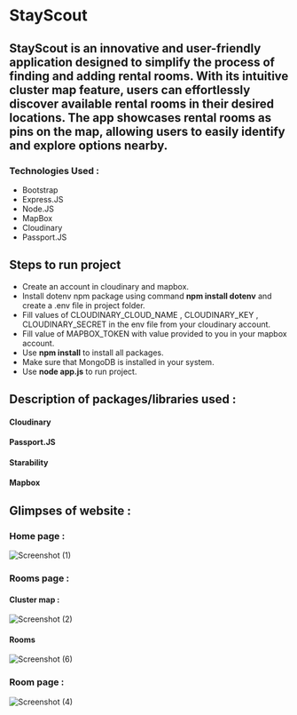 # StayScout

## StayScout is an innovative and user-friendly application designed to simplify the process of finding and adding rental rooms. With its intuitive cluster map feature, users can effortlessly discover available rental rooms in their desired locations. The app showcases rental rooms as pins on the map, allowing users to easily identify and explore options nearby.

### Technologies Used : 
<ul>
  <li>Bootstrap</li>
  <li>Express.JS</li>
  <li>Node.JS</li>
  <li>MapBox</li>
  <li>Cloudinary</li>
  <li>Passport.JS</li>
</ul>

## Steps to run project
<ul>
  <li>Create an account in cloudinary and mapbox.</li>
  <li>Install dotenv npm package using command <strong>npm install dotenv</strong> and create a .env file in project folder.</li>
  <li>Fill values of CLOUDINARY_CLOUD_NAME , CLOUDINARY_KEY , CLOUDINARY_SECRET in the env file from your cloudinary account.</li>
  <li>Fill value of MAPBOX_TOKEN with value provided to you in your mapbox account.</li>
  <li>Use <strong>npm install</strong> to install all packages.</li>
  <li>Make sure that MongoDB is installed in your system.</li>
  <li>Use <strong>node app.js</strong> to run project.</li>
</ul>

## Description of packages/libraries used :

#### Cloudinary
#### Passport.JS
#### Starability 
#### Mapbox

## Glimpses of website : 

### Home page : 
![Screenshot (1)](https://github.com/VVSD-Charan/StayScout/assets/105978561/9cd5f556-5a13-499e-8f48-c50746a27703)

### Rooms page : 

#### Cluster map : 
![Screenshot (2)](https://github.com/VVSD-Charan/StayScout/assets/105978561/24488958-4b04-463c-94b1-7a6cd25bc689)

#### Rooms
![Screenshot (6)](https://github.com/VVSD-Charan/StayScout/assets/105978561/c1501fc0-f3c0-4a72-801b-42b84450b04f)

### Room page : 
![Screenshot (4)](https://github.com/VVSD-Charan/StayScout/assets/105978561/fa9b951e-7909-4a4f-b152-310131ab73c8)


